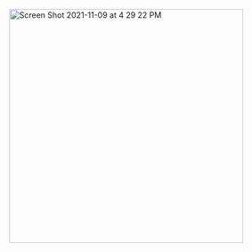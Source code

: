 <img width="420" alt="Screen Shot 2021-11-09 at 4 29 22 PM" src="https://user-images.githubusercontent.com/57234733/141027510-ff683693-15f0-4965-aabb-3eb4b0d4d5f0.png">
